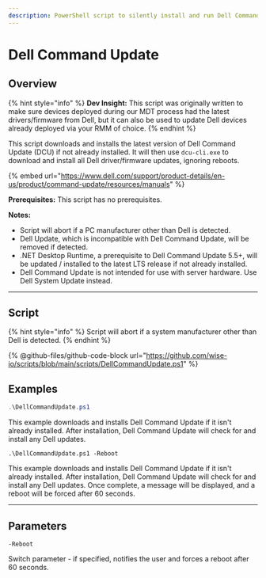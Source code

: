 ```yaml
---
description: PowerShell script to silently install and run Dell Command Update (DCU).
---
```


# Dell Command Update

## Overview

{% hint style="info" %}
**Dev Insight:** This script was originally written to make sure devices deployed during our MDT process had the latest drivers/firmware from Dell, but it can also be used to update Dell devices already deployed via your RMM of choice.
{% endhint %}

This script downloads and installs the latest version of Dell Command Update (DCU) if not already installed. It will then use `dcu-cli.exe` to download and install all Dell driver/firmware updates, ignoring reboots.

{% embed url="https://www.dell.com/support/product-details/en-us/product/command-update/resources/manuals" %}

**Prerequisites:** This script has no prerequisites.&#x20;

**Notes:**

* Script will abort if a PC manufacturer other than Dell is detected.
* Dell Update, which is incompatible with Dell Command Update, will be removed if detected.
* .NET Desktop Runtime, a prerequisite to Dell Command Update 5.5+, will be updated / installed to the latest LTS release if not already installed.&#x20;
* Dell Command Update is not intended for use with server hardware. Use Dell System Update instead.

***

## Script

{% hint style="info" %}
Script will abort if a system manufacturer other than Dell is detected.
{% endhint %}

{% @github-files/github-code-block url="https://github.com/wise-io/scripts/blob/main/scripts/DellCommandUpdate.ps1" %}

## Examples

```powershell
.\DellCommandUpdate.ps1
```

This example downloads and installs Dell Command Update if it isn't already installed. After installation, Dell Command Update will check for and install any Dell updates.



```
.\DellCommandUpdate.ps1 -Reboot
```

This example downloads and installs Dell Command Update if it isn't already installed. After installation, Dell Command Update will check for and install any Dell updates. Once complete, a message will be displayed, and a reboot will be forced after 60 seconds.

***

## Parameters

`-Reboot`

Switch parameter - if specified, notifies the user and forces a reboot after 60 seconds.
